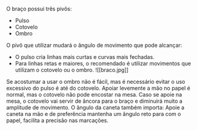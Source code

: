O braço possui três pivôs:
- Pulso
- Cotovelo
 - Ombro

O pivô que utilizar mudará o ângulo de movimento que pode alcançar:
- O pulso cria linhas mais curtas e curvas mais fechadas.
- Para linhas retas e maiores, o recomendado é utilizar movimentos que utilizam o cotovelo ou o ombro.
![[braco.jpg]]

Se acostumar a usar o ombro não é fácil, mas é necessário evitar o uso excessivo do pulso é até do cotovelo. Apoiar levemente a mão no papel é normal, mas o cotovelo não pode encostar na mesa. Caso se apoie na mesa, o cotovelo vai servir de âncora para o braço e diminuirá muito a amplitude de movimento.
O ângulo da caneta também importa: Apoie a caneta na mão e de preferência mantenha um ângulo reto para com o papel, facilita a precisão nas marcações.
